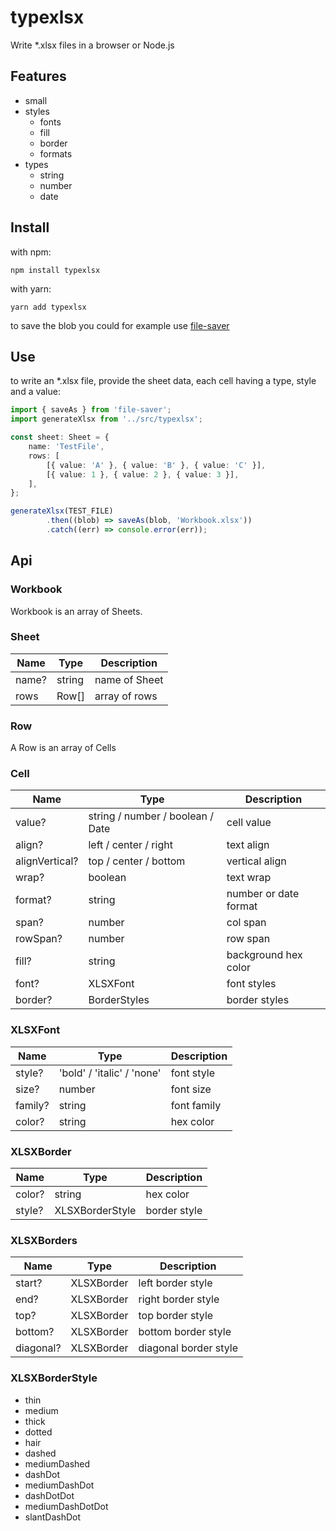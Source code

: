 # typexlsx

Write *.xlsx files in a browser or Node.js

## Features
- small
- styles
  - fonts
  - fill
  - border
  - formats
- types
  - string
  - number
  - date

## Install

with npm:

    npm install typexlsx

with yarn:

    yarn add typexlsx

to save the blob you could for example use [file-saver](https://github.com/eligrey/FileSaver.js) 

## Use
to write an *.xlsx file, 
provide the sheet data, each cell having a type, style and a value:

```typescript
import { saveAs } from 'file-saver';
import generateXlsx from '../src/typexlsx';

const sheet: Sheet = {
    name: 'TestFile',
    rows: [
        [{ value: 'A' }, { value: 'B' }, { value: 'C' }],
        [{ value: 1 }, { value: 2 }, { value: 3 }],
    ],
};

generateXlsx(TEST_FILE)
        .then((blob) => saveAs(blob, 'Workbook.xlsx'))
        .catch((err) => console.error(err));
```



## Api

### Workbook
Workbook is an array of Sheets.

### Sheet
| Name  | Type   | Description   |
|-------|--------|---------------|
| name? | string | name of Sheet |
| rows  | Row[]  | array of rows |

### Row
A Row is an array of Cells

### Cell
| Name           | Type                             | Description           |
|----------------|----------------------------------|-----------------------|
| value?         | string / number / boolean / Date | cell value            |
| align?         | left / center / right            | text align            |  
| alignVertical? | top / center / bottom            | vertical align        |
| wrap?          | boolean                          | text wrap             |
| format?        | string                           | number or date format |
| span?          | number                           | col span              |
| rowSpan?       | number                           | row span              |
| fill?          | string                           | background hex color  |
| font?          | XLSXFont                         | font styles           |
| border?        | BorderStyles                     | border styles         |

### XLSXFont
| Name    | Type                       | Description  |
|---------|----------------------------|--------------|
| style?  | 'bold' / 'italic' / 'none' | font style   |
| size?   | number                     | font size    |
| family? | string                     | font family  |
| color?  | string                     | hex color    |

### XLSXBorder
| Name   | Type            | Description  |
|--------|-----------------|--------------|
| color? | string          | hex color    |
| style? | XLSXBorderStyle | border style |

### XLSXBorders
| Name      | Type       | Description           |
|-----------|------------|-----------------------|
| start?    | XLSXBorder | left border style     |
| end?      | XLSXBorder | right border style    |
| top?      | XLSXBorder | top border style      |
| bottom?   | XLSXBorder | bottom border style   |
| diagonal? | XLSXBorder | diagonal border style |

### XLSXBorderStyle
- thin
- medium
- thick
- dotted
- hair
- dashed
- mediumDashed
- dashDot
- mediumDashDot
- dashDotDot
- mediumDashDotDot
- slantDashDot